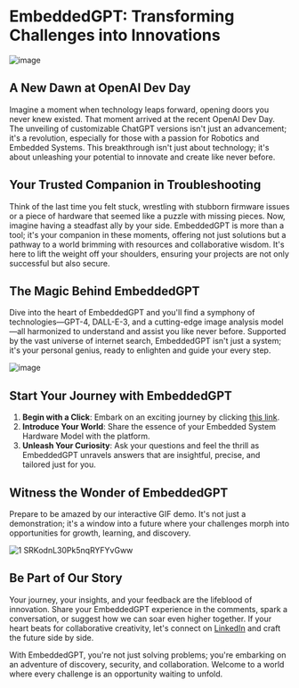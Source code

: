 # EmbeddedGPT: Transforming Challenges into Innovations
![image](https://github.com/mdabir1203/EmbeddedGPT/assets/66947064/a79205dd-3bad-4e60-ad63-f79d2a29ed92)

## A New Dawn at OpenAI Dev Day
Imagine a moment when technology leaps forward, opening doors you never knew existed. That moment arrived at the recent OpenAI Dev Day. The unveiling of customizable ChatGPT versions isn't just an advancement; it's a revolution, especially for those with a passion for Robotics and Embedded Systems. This breakthrough isn't just about technology; it's about unleashing your potential to innovate and create like never before.

## Your Trusted Companion in Troubleshooting
Think of the last time you felt stuck, wrestling with stubborn firmware issues or a piece of hardware that seemed like a puzzle with missing pieces. Now, imagine having a steadfast ally by your side. EmbeddedGPT is more than a tool; it's your companion in these moments, offering not just solutions but a pathway to a world brimming with resources and collaborative wisdom. It's here to lift the weight off your shoulders, ensuring your projects are not only successful but also secure.

## The Magic Behind EmbeddedGPT
Dive into the heart of EmbeddedGPT and you'll find a symphony of technologies—GPT-4, DALL-E-3, and a cutting-edge image analysis model—all harmonized to understand and assist you like never before. Supported by the vast universe of internet search, EmbeddedGPT isn't just a system; it's your personal genius, ready to enlighten and guide your every step.

![image](https://github.com/mdabir1203/EmbeddedGPT/assets/66947064/25b38856-aa29-41a4-9cf6-3a6c1ee20a3c)


## Start Your Journey with EmbeddedGPT
1. **Begin with a Click**: Embark on an exciting journey by clicking [this link](#).
2. **Introduce Your World**: Share the essence of your Embedded System Hardware Model with the platform.
3. **Unleash Your Curiosity**: Ask your questions and feel the thrill as EmbeddedGPT unravels answers that are insightful, precise, and tailored just for you.

## Witness the Wonder of EmbeddedGPT
Prepare to be amazed by our interactive GIF demo. It's not just a demonstration; it's a window into a future where your challenges morph into opportunities for growth, learning, and discovery.

![1 SRKodnL30Pk5nqRYFYvGww](https://github.com/mdabir1203/EmbeddedGPT/assets/66947064/e5635336-be40-4494-8a97-00f9a6f595b0)


## Be Part of Our Story
Your journey, your insights, and your feedback are the lifeblood of innovation. Share your EmbeddedGPT experience in the comments, spark a conversation, or suggest how we can soar even higher together. If your heart beats for collaborative creativity, let's connect on [LinkedIn](#) and craft the future side by side.

With EmbeddedGPT, you're not just solving problems; you're embarking on an adventure of discovery, security, and collaboration. Welcome to a world where every challenge is an opportunity waiting to unfold.

